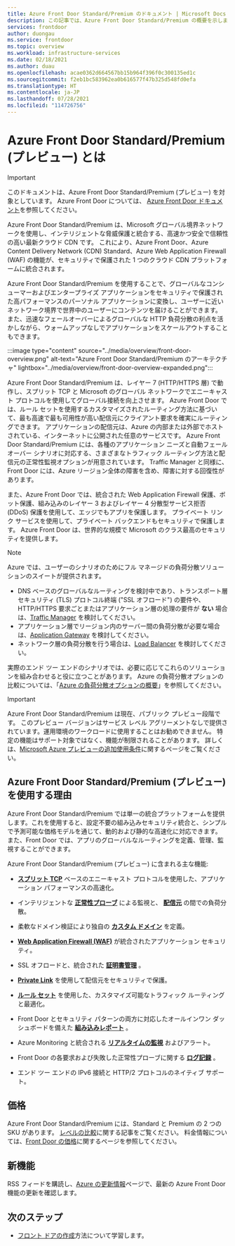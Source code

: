 ```yaml
---
title: Azure Front Door Standard/Premium のドキュメント | Microsoft Docs
description: この記事では、Azure Front Door Standard/Premium の概要を示します。
services: frontdoor
author: duongau
ms.service: frontdoor
ms.topic: overview
ms.workload: infrastructure-services
ms.date: 02/18/2021
ms.author: duau
ms.openlocfilehash: acae0362d664567bb15b964f396f0c300135ed1c
ms.sourcegitcommit: f2eb1bc583962ea0b616577f47b325d548fd0efa
ms.translationtype: HT
ms.contentlocale: ja-JP
ms.lasthandoff: 07/28/2021
ms.locfileid: "114726756"
---
```

# <a name="what-is-azure-front-door-standardpremium-preview"></a>Azure Front Door Standard/Premium (プレビュー) とは

> [!IMPORTANT]
> このドキュメントは、Azure Front Door Standard/Premium (プレビュー) を対象としています。 Azure Front Door については、 [Azure Front Door ドキュメント](../front-door-overview.md)を参照してください。

Azure Front Door Standard/Premium は、Microsoft グローバル境界ネットワークを使用し、インテリジェントな脅威保護と統合する、高速かつ安全で信頼性の高い最新クラウド CDN です。 これにより、Azure Front Door、Azure Content Delivery Network (CDN) Standard、Azure Web Application Firewall (WAF) の機能が、セキュリティで保護された 1 つのクラウド CDN プラットフォームに統合されます。

Azure Front Door Standard/Premium を使用することで、グローバルなコンシューマーおよびエンタープライズ アプリケーションをセキュリティで保護された高パフォーマンスのパーソナル アプリケーションに変換し、ユーザーに近いネットワーク境界で世界中のユーザーにコンテンツを届けることができます。 また、迅速なフェールオーバーによるグローバルな HTTP 負荷分散の利点を活かしながら、ウォームアップなしでアプリケーションをスケールアウトすることもできます。

   :::image type="content" source="../media/overview/front-door-overview.png" alt-text="Azure Front Door Standard/Premium のアーキテクチャ" lightbox="../media/overview/front-door-overview-expanded.png":::

Azure Front Door Standard/Premium は、レイヤー 7 (HTTP/HTTPS 層) で動作し、スプリット TCP と Microsoft のグローバル ネットワークでエニーキャスト プロトコルを使用してグローバル接続を向上させます。 Azure Front Door では、ルール セットを使用するカスタマイズされたルーティング方法に基づいて、最も高速で最も可用性が高い配信元にクライアント要求を確実にルーティングできます。 アプリケーションの配信元は、Azure の内部または外部でホストされている、インターネットに公開された任意のサービスです。 Azure Front Door Standard/Premium には、各種のアプリケーション ニーズと自動フェールオーバー シナリオに対応する、さまざまなトラフィック ルーティング方法と配信元の正常性監視オプションが用意されています。 Traffic Manager と同様に、Front Door には、Azure リージョン全体の障害を含め、障害に対する回復性があります。

また、Azure Front Door では、統合された Web Application Firewall 保護、ボット保護、組み込みのレイヤー 3 およびレイヤー 4 分散型サービス拒否 (DDoS) 保護を使用して、エッジでもアプリを保護します。 プライベート リンク サービスを使用して、プライベート バックエンドもセキュリティで保護します。 Azure Front Door は、世界的な規模で Microsoft のクラス最高のセキュリティを提供します。  

>[!NOTE]
> Azure では、ユーザーのシナリオのためにフル マネージドの負荷分散ソリューションのスイートが提供されます。
>
> * DNS ベースのグローバルなルーティングを検討中であり、トランスポート層セキュリティ (TLS) プロトコル終端 ("SSL オフロード") の要件や、HTTP/HTTPS 要求ごとまたはアプリケーション層の処理の要件が **ない** 場合は、[Traffic Manager](../../traffic-manager/traffic-manager-overview.md) を検討してください。
> * アプリケーション層でリージョン内のサーバー間の負荷分散が必要な場合は、[Application Gateway](../../application-gateway/overview.md) を検討してください。
> * ネットワーク層の負荷分散を行う場合は、[Load Balancer](../../load-balancer/load-balancer-overview.md) を検討してください。
>
> 実際のエンド ツー エンドのシナリオでは、必要に応じてこれらのソリューションを組み合わせると役に立つことがあります。
> Azure の負荷分散オプションの比較については、「[Azure の負荷分散オプションの概要](/azure/architecture/guide/technology-choices/load-balancing-overview)」を参照してください。

> [!IMPORTANT]
> Azure Front Door Standard/Premium は現在、パブリック プレビュー段階です。
> このプレビュー バージョンはサービス レベル アグリーメントなしで提供されています。運用環境のワークロードに使用することはお勧めできません。 特定の機能はサポート対象ではなく、機能が制限されることがあります。
> 詳しくは、[Microsoft Azure プレビューの追加使用条件](https://azure.microsoft.com/support/legal/preview-supplemental-terms/)に関するページをご覧ください。

## <a name="why-use-azure-front-door-standardpremium-preview"></a>Azure Front Door Standard/Premium (プレビュー) を使用する理由

Azure Front Door Standard/Premium では単一の統合プラットフォームを提供します。これを使用すると、設定不要の組み込みセキュリティ統合と、シンプルで予測可能な価格モデルを通じて、動的および静的な高速化に対応できます。 また、Front Door では、アプリのグローバルなルーティングを定義、管理、監視することができます。

Azure Front Door Standard/Premium (プレビュー) に含まれる主な機能:

- **[スプリット TCP](../front-door-routing-architecture.md#splittcp)** ベースのエニーキャスト プロトコルを使用した、アプリケーション パフォーマンスの高速化。

- インテリジェントな **[正常性プローブ](concept-health-probes.md)** による監視と、 **[配信元](concept-origin.md)** の間での負荷分散。

- 柔軟なドメイン検証により独自の **[カスタム ドメイン](how-to-add-custom-domain.md)** を定義。

- **[Web Application Firewall (WAF)](../../web-application-firewall/afds/afds-overview.md)** が統合されたアプリケーション セキュリティ。

- SSL オフロードと、統合された **[証明書管理](how-to-configure-https-custom-domain.md)** 。

- **[Private Link](concept-private-link.md)** を使用して配信元をセキュリティで保護。  

- **[ルール セット](concept-rule-set.md)** を使用した、カスタマイズ可能なトラフィック ルーティングと最適化。

- Front Door とセキュリティ パターンの両方に対応したオールインワン ダッシュボードを備えた **[組み込みレポート](how-to-reports.md)** 。

- Azure Monitoring と統合される **[リアルタイムの監視](how-to-monitor-metrics.md)** およびアラート。

- Front Door の各要求および失敗した正常性プローブに関する **[ログ記録](how-to-logs.md)** 。

- エンド ツー エンドの IPv6 接続と HTTP/2 プロトコルのネイティブ サポート。

## <a name="pricing"></a>価格

Azure Front Door Standard/Premium には、Standard と Premium の 2 つの SKU があります。 [レベルの比較](tier-comparison.md)に関する記事をご覧ください。 料金情報については、[Front Door の価格](https://azure.microsoft.com/pricing/details/frontdoor/)に関するページを参照してください。 

## <a name="whats-new"></a>新機能

RSS フィードを購読し、[Azure の更新情報](https://azure.microsoft.com/updates/?category=networking&query=Azure%20Front%20Door)ページで、最新の Azure Front Door 機能の更新を確認します。

## <a name="next-steps"></a>次のステップ

* [フロント ドアの作成](create-front-door-portal.md)方法について学習します。
